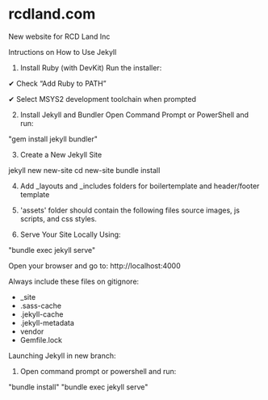 # rcdland.com
New website for RCD Land Inc

Intructions on How to Use Jekyll

1. Install Ruby (with DevKit)
   Run the installer:

✔ Check “Add Ruby to PATH”

✔ Select MSYS2 development toolchain when prompted

2. Install Jekyll and Bundler
Open Command Prompt or PowerShell and run:

"gem install jekyll bundler"

3. Create a New Jekyll Site

jekyll new new-site
cd new-site
bundle install

4. Add _layouts and _includes folders for boilertemplate and header/footer template

5. 'assets' folder should contain the following files source images, js scripts, and css styles.

6. Serve Your Site Locally Using:

"bundle exec jekyll serve"

Open your browser and go to:
http://localhost:4000


Always include these files on gitignore:
- _site
- .sass-cache
- .jekyll-cache
- .jekyll-metadata
- vendor
- Gemfile.lock

Launching Jekyll in new branch:

1. Open command prompt or powershell and run:

"bundle install"
"bundle exec jekyll serve"


